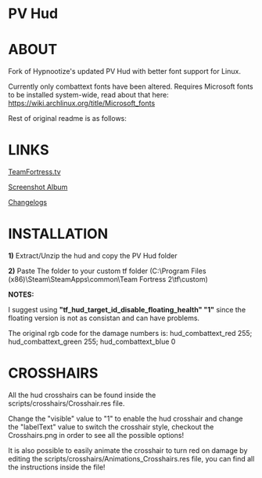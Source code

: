 # PV Hud
<a>ABOUT</a>
====
Fork of Hypnootize's updated PV Hud with better font support for Linux.

Currently only combattext fonts have been altered.
Requires Microsoft fonts to be installed system-wide, read about that here: https://wiki.archlinux.org/title/Microsoft_fonts

Rest of original readme is as follows:

<a>LINKS</a>
====

[TeamFortress.tv](https://www.teamfortress.tv/33738/ive-updated-some-huds)

[Screenshot Album](https://imgur.com/a/C3dXl)

[Changelogs](https://github.com/Hypnootize/PV-Hud/commits/master)


<a>INSTALLATION</a>
====

**1)** Extract/Unzip the hud and copy the PV Hud folder

**2)** Paste The folder to your custom tf folder (C:\Program Files (x86)\Steam\SteamApps\common\Team Fortress 2\tf\custom)

**NOTES:**

I suggest using **"tf_hud_target_id_disable_floating_health" "1"** since the floating version is not as consistan and can have problems.

The original rgb code for the damage numbers is: hud_combattext_red 255; hud_combattext_green 255; hud_combattext_blue 0


<a>CROSSHAIRS</a>
====

All the hud crosshairs can be found inside the scripts/crosshairs/Crosshair.res file.

Change the "visible" value to "1" to enable the hud crosshair and change the "labelText" value to switch the crosshair style, checkout the Crosshairs.png in order to see all the possible options!

It is also possible to easily animate the crosshair to turn red on damage by editing the scripts/crosshairs/Animations_Crosshairs.res file, you can find all the instructions inside the file!
